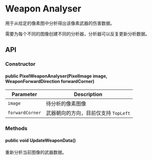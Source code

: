 # Weapon Analyser

用于从给定的像素图中分析得出该像素武器的伤害数据。

需要为每个不同的图像创建不同的分析器，分析器可以反复更新分析数据。

## API

### Constructor

#### public PixelWeaponAnalyser(PixelImage image, WeaponForwardDirection forwardCorner)

Parameter | Description
----------|------------
`image` | 待分析的像素图像
`forwardCorner` | 武器朝向的方向，目前仅支持 `TopLeft`


### Methods

#### public void UpdateWeaponData()

重新分析当前图像的武器数据。



